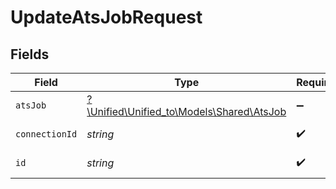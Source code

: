 # UpdateAtsJobRequest


## Fields

| Field                                                                      | Type                                                                       | Required                                                                   | Description                                                                |
| -------------------------------------------------------------------------- | -------------------------------------------------------------------------- | -------------------------------------------------------------------------- | -------------------------------------------------------------------------- |
| `atsJob`                                                                   | [?\Unified\Unified_to\Models\Shared\AtsJob](../../Models/Shared/AtsJob.md) | :heavy_minus_sign:                                                         | N/A                                                                        |
| `connectionId`                                                             | *string*                                                                   | :heavy_check_mark:                                                         | ID of the connection                                                       |
| `id`                                                                       | *string*                                                                   | :heavy_check_mark:                                                         | ID of the Job                                                              |